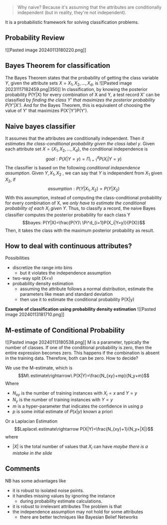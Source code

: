 
> Why naive? Because it's assuming that the attributes are conditionally independent (but in reality, they're not independent).

It is a probabilistic framework for solving classification problems.

## Probability Review
![[Pasted image 20240113180220.png]]

## Bayes Theorem for classification
The Bayes Theorem states that the probability of getting the class variable $Y$,
given the attribute sets $X={X_1,X_2,...,X_d}$, is
![[Pasted image 20231117182459.png|350]]
In classification, by knowing the posterior probability P(Y|X) for every combination of X and Y, a test record X' can be classified by *finding the class Y' that maximizes the posterior probability P(Y'|X')*.
And for the Bayes Theorem, this is equivalent of choosing the value of Y' that maximizes P(X'|Y')P(Y').

## Naive bayes classifier
It assumes that the attributes are conditionally independent.
Then *it estimates the class-conditional probability given the class label y*.
Given each attribute set $X=\{X_1,X_2,...,X_d\}$,
the conditional independence is$$goal: P(X|Y=y)=\Pi^d_{i=1}P(X_i|Y=y)$$The classifier is based on the following *conditional independence assumption*.
Given $Y,X_1,X_2$ , we can say that $Y$ is independent from $X_1$ given $X_2$, if $$assumption: P(Y|X_1,  X_2)=P(Y|X_2)$$With this assumption, instead of computing the class-conditional probability for every combination of X, we *only have to estimate the conditional probability of each $X_i$ given $Y$*.
Thus, to classify a record, the naive Bayes classifier computes the posterior probability for each class Y $$bayes: P(Y|X)=\frac{P(Y)\ \Pi^d_{i=1}P(X_i|Y=y)}{P(X)}$$Then, it takes the class with the maximum posterior probability as result.


## How to deal with continuous attributes?
Possibilities
- discretize the range into bins
	- but it violates the independence assumption
- two-way split (X<v)
- probability density estimation
	- assuming the attribute follows a normal distribution, estimate the parameters like mean and standard deviation
	- then use it to estimate the conditional probability P(X|y)

**Example of classification using probability density estimation**
![[Pasted image 20240113181710.png]]



## M-estimate of Conditional Probability
![[Pasted image 20240113180538.png]]
M is a parameter, typically the number of classes.
If one of the conditional probability is zero, then the entire expression becomes zero. This happens if the combination is absent in the training data.
Therefore, both can be zero. How to decide?

We use the M-estimate, which is
$$M\ estimate\rightarrow\ P(X|Y)=\frac{N_{xy}+mp}{N_y+m}$$
Where
- $N_{xy}$ is the number of training instances with $X_i=x$ and $Y=y$
- $N_y$ is the number of training instances with $Y=y$
- $m$ is a hyper-parameter that indicates the confidence in using p
- $p$ is some initial estimate of $P(x|y)$ known a priori

Or a Laplacian Estimation
$$Laplace\ estimate\rightarrow P(X|Y)=\frac{N_{xy}+1}{N_y+|X|}$$
where
- $|X|$ is the total number of values that $X_i$ can have
*maybe there is a mistake in the slide*

## Comments
NB has some advantages like
- it is robust to isolated noise points.
- it handles missing values by ignoring the instance
	- during probability estimate calculations.
- it is robust to irrelevant attributes
The problem is that
- the independence assumption may not hold for some attributes
	- there are better techniques like Bayesian Belief Networks

